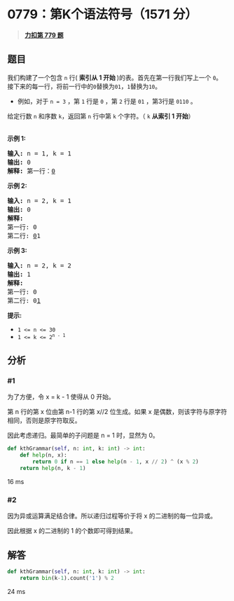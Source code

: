 # 0779：第K个语法符号（1571 分）


> <u>**[力扣第 779 题](https://leetcode.cn/problems/k-th-symbol-in-grammar/)**</u>

## 题目

<p>我们构建了一个包含 <code>n</code> 行( <strong>索引从 1  开始 </strong>)的表。首先在第一行我们写上一个 <code>0</code>。接下来的每一行，将前一行中的<code>0</code>替换为<code>01</code>，<code>1</code>替换为<code>10</code>。</p>

<ul>
<li>例如，对于 <code>n = 3</code> ，第 <code>1</code> 行是 <code>0</code> ，第 <code>2</code> 行是 <code>01</code> ，第3行是 <code>0110</code> 。</li>
</ul>

<p>给定行数 <code>n</code> 和序数 <code>k</code>，返回第 <code>n</code> 行中第 <code>k</code> 个字符。（ <code>k</code> <strong>从索引 1 开始</strong>）</p>

<p><br />
<strong>示例 1:</strong></p>

<pre>
<strong>输入:</strong> n = 1, k = 1
<strong>输出:</strong> 0
<strong>解释: </strong>第一行：<u>0</u>
</pre>

<p><strong>示例 2:</strong></p>

<pre>
<strong>输入:</strong> n = 2, k = 1
<strong>输出:</strong> 0
<strong>解释:</strong>
第一行: 0
第二行: <u>0</u>1
</pre>

<p><strong>示例 3:</strong></p>

<pre>
<strong>输入:</strong> n = 2, k = 2
<strong>输出:</strong> 1
<strong>解释:</strong>
第一行: 0
第二行: 0<u>1</u>
</pre>



<p><strong>提示:</strong></p>

<ul>
<li><code>1 &lt;= n &lt;= 30</code></li>
<li><code>1 &lt;= k &lt;= 2<sup>n - 1</sup></code></li>
</ul>




## 分析

### #1

为了方便，令 x = k - 1 使得从 0 开始。

第 n 行的第 x 位由第 n-1 行的第 x//2 位生成。如果 x 是偶数，则该字符与原字符相同，否则是原字符取反。

因此考虑递归。最简单的子问题是 n = 1 时，显然为 0。

```python
def kthGrammar(self, n: int, k: int) -> int:
    def help(n, x): 
        return 0 if n == 1 else help(n - 1, x // 2) ^ (x % 2)
    return help(n, k - 1)
```

16 ms

### #2

因为异或运算满足结合律。所以递归过程等价于将 x 的二进制的每一位异或。

因此根据 x 的二进制的 1 的个数即可得到结果。


## 解答

```python
def kthGrammar(self, n: int, k: int) -> int:
    return bin(k-1).count('1') % 2
```

24 ms


